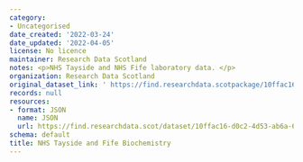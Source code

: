 ```yaml
---
category:
- Uncategorised
date_created: '2022-03-24'
date_updated: '2022-04-05'
license: No licence
maintainer: Research Data Scotland
notes: <p>NHS Tayside and NHS Fife laboratory data. </p>
organization: Research Data Scotland
original_dataset_link: ' https://find.researchdata.scotpackage/10ffac16-d0c2-4d53-ab6a-69a38e283223'
records: null
resources:
- format: JSON
  name: JSON
  url: https://find.researchdata.scot/dataset/10ffac16-d0c2-4d53-ab6a-69a38e283223/resource/10ffac16-d0c2-4d53-ab6a-69a38e283223/download/datadictionary.json
schema: default
title: NHS Tayside and Fife Biochemistry
---
```

